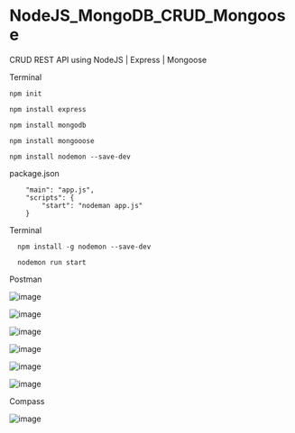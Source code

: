 # NodeJS_MongoDB_CRUD_Mongoose
CRUD REST API using NodeJS | Express | Mongoose

Terminal

    npm init
    
    npm install express
    
    npm install mongodb
    
    npm install mongooose
    
    npm install nodemon --save-dev
    
package.json

        "main": "app.js",
        "scripts": {
            "start": "nodeman app.js"
        }
      
Terminal

      npm install -g nodemon --save-dev  
      
      nodemon run start
      
Postman

![image](https://user-images.githubusercontent.com/75089445/129903157-37d2507f-b035-4b3d-87e5-02ff969873d4.png)

![image](https://user-images.githubusercontent.com/75089445/129917523-eabf9cb1-1a76-4736-871a-f378dd8144b6.png)

![image](https://user-images.githubusercontent.com/75089445/129917718-fd9605f2-f369-47cc-98d8-da0c61aafcfb.png)

![image](https://user-images.githubusercontent.com/75089445/129919141-d13ccbd1-7628-4106-80f5-07ed0e4916db.png)

![image](https://user-images.githubusercontent.com/75089445/129919496-86a3c7a5-0655-4f31-827e-46e43de717e7.png)

![image](https://user-images.githubusercontent.com/75089445/129919610-19ca4ca1-a2c5-4ea0-b0dc-86c7d0b92042.png)


Compass      

![image](https://user-images.githubusercontent.com/75089445/129902810-a7a16359-5b7e-4c76-ac49-a479a9293c9d.png)

